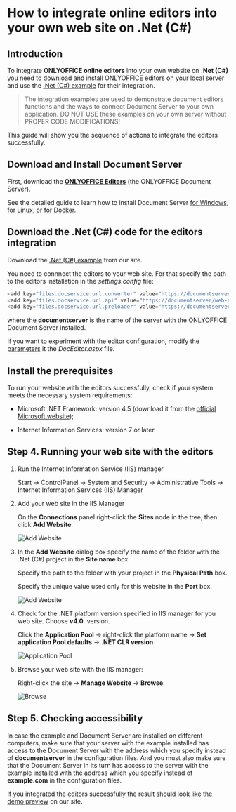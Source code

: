 # How to integrate online editors into your own web site on .Net (C#)

## Introduction

To integrate **ONLYOFFICE online editors** into your own website on **.Net (C#)** you need to download and install ONLYOFFICE editors on your local server and use the [.Net (C#) example](/editors/demopreview) for their integration.

> The integration examples are used to demonstrate document editors functions and the ways to connect Document Server to your own application. DO NOT USE these examples on your own server without PROPER CODE MODIFICATIONS!

This guide will show you the sequence of actions to integrate the editors successfully.

## Download and Install Document Server

First, download the [**ONLYOFFICE Editors**](/editors/demopreview) (the ONLYOFFICE Document Server).

See the detailed guide to learn how to install Document Server [for Windows](https://helpcenter.onlyoffice.com/server/developer-edition/windows/index.aspx?from=api_csharp_example), [for Linux](https://helpcenter.onlyoffice.com/server/developer-edition/linux/index.aspx?from=api_csharp_example), or [for Docker](https://helpcenter.onlyoffice.com/server/developer-edition/docker/docker-installation.aspx?from=api_csharp_example).

## Download the .Net (C#) code for the editors integration

Download the [.Net (C#) example](/editors/demopreview) from our site.

You need to connnect the editors to your web site. For that specify the path to the editors installation in the _settings.config_ file:

```c#
<add key="files.docservice.url.converter" value="https://documentserver/ConvertService.ashx" />
<add key="files.docservice.url.api" value="https://documentserver/web-apps/apps/api/documents/api.js" />
<add key="files.docservice.url.preloader" value="https://documentserver/web-apps/apps/api/documents/cache-scripts.html"/>
```

where the **documentserver** is the name of the server with the ONLYOFFICE Document Server installed.

If you want to experiment with the editor configuration, modify the [parameters](/editors/advanced) it the _DocEditor.aspx_ file.

## Install the prerequisites

To run your website with the editors successfully, check if your system meets the necessary system requirements:

* Microsoft .NET Framework: version 4.5 (download it from the [official Microsoft website](https://www.microsoft.com/en-US/download/details.aspx?id=30653));

* Internet Information Services: version 7 or later.

## Step 4. Running your web site with the editors

1. Run the Internet Information Service (IIS) manager

    Start -> ControlPanel -> System and Security -> Administrative Tools -> Internet Information Services (IIS) Manager

2. Add your web site in the IIS Manager

    On the **Connections** panel right-click the **Sites** node in the tree, then click **Add Website**.

    ![Add Website](/content/img/csharp/add.png)

3. In the **Add Website** dialog box specify the name of the folder with the .Net (C#) project in the **Site name** box.

    Specify the path to the folder with your project in the **Physical Path** box.

    Specify the unique value used only for this website in the **Port** box.

    ![Add Website](/content/img/csharp/sitename.png)

4. Check for the .NET platform version specified in IIS manager for you web site. Choose **v4.0.** version.

    Click the **Application Pool** -> right-click the platform name -> **Set application Pool defaults** -> **.NET CLR version**

    ![Application Pool](/content/img/csharp/platform.png)

5. Browse your web site with the IIS manager:

    Right-click the site -> **Manage Website** -> **Browse**

    ![Browse](/content/img/csharp/browse.png)

## Step 5. Checking accessibility

In case the example and Document Server are installed on different computers, make sure that your server with the example installed has access to the Document Server with the address which you specify instead of **documentserver** in the configuration files. And you must also make sure that the Document Server in its turn has access to the server with the example installed with the address which you specify instead of **example.com** in the configuration files.

If you integrated the editors successfully the result should look like the [demo preview](/editors/demopreview#DemoPreview) on our site.








